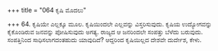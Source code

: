 +++
title = "064 ಕೃಷಿ ಮೊದಲು"

+++
64. ಕೃಷಿಯೇ ಎಲ್ಲಕ್ಕೂ ಮೂಲ. ಕೃಷಿಯಿಂದಲೇ ಎಲ್ಲವನ್ನು ವಿಸ್ತರಿಸುವುದು. ಕೃಷಿಯ ಉದ್ಯೋಗವನ್ನು ಕೈಕೊಂಡಿರುವ ಜನವನ್ನು ಪೋಷಿಸುವುದು ಅಗತ್ಯ. ರಾಜ್ಯದ ಆ ಜನರಿಂದಲೇ ಸಂಪತ್ತು ಬೆಳೆದು ಬರುವುದು. ಸಂಪತ್ತಿನಿಂದ ಸಾಧಿಸಲಾಗದಂತಹುದು ಯಾವುದಿದೆ? ಆದ್ದರಿಂದ ಕೃಷಿಯಿಲ್ಲದ ದೇಶವೇ ದುರ್ದೇಶ, ಕೇಳು.